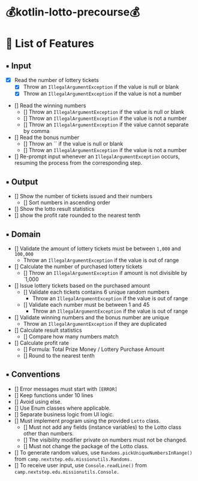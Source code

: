 # 💰kotlin-lotto-precourse💰

# 📝 List of Features

## ▪︎ Input

- [x] Read the number of lottery tickets
    - [x] Throw an `IllegalArgumentException` if the value is null or blank
    - [x] Throw an `IllegalArgumentException` if the value is not a number
- [] Read the winning numbers
    - [] Throw an `IllegalArgumentException` if the value is null or blank
    - [] Throw an `IllegalArgumentException` if the value is not a number
    - [] Throw an `IllegalArgumentException` if the value cannot separate by comma
- [] Read the bonus number
    - [] Throw an `` if the value is null or blank
    - [] Throw an `IllegalArgumentException` if the value is not a number
- [] Re-prompt input whenever an `IllegalArgumentException` occurs, resuming the process from the corresponding step.

## ▪︎ Output

- [] Show the number of tickets issued and their numbers
    - [] Sort numbers in ascending order
- [] Show the lotto result statistics
- [] show the profit rate rounded to the nearest tenth

## ▪︎ Domain

- [] Validate the amount of lottery tickets must be between `1,000` and `100,000`
    - Throw an `IllegalArgumentException` if the value is out of range
- [] Calculate the number of purchased lottery tickets
    - [] Throw an `IllegalArgumentException` if amount is not divisible by `1,000
- [] Issue lottery tickets based on the purchased amount
    - [] Validate each tickets contains 6 unique random numbers
        - Throw an `IllegalArgumentException` if the value is out of range
    - [] Validate each number must be between 1 and 45
        - Throw an `IllegalArgumentException` if the value is out of range
- [] Validate winning numbers and the bonus number are unique
    - Throw an `IllegalArgumentException` if they are duplicated
- [] Calculate result statistics
    - [] Compare how many numbers match
- [] Calculate profit rate
    - [] Formula: Total Prize Money / Lottery Purchase Amount
    - [] Round to the nearest tenth

## ▪︎ Conventions

- [] Error messages must start with `[ERROR]`
- [] Keep functions under 10 lines
- [] Avoid using else.
- [] Use Enum classes where applicable.
- [] Separate business logic from UI logic.
- [] Must implement program using the provided `Lotto` class.
    - [] Must not add any fields (instance variables) to the Lotto class other than numbers.
    - [] The visibility modifier private on numbers must not be changed.
    - [] Must not change the package of the Lotto class.
- [] To generate random values, use `Randoms.pickUniqueNumbersInRange()` from `camp.nextstep.edu.missionutils.Randoms.`
- [] To receive user input, use `Console.readLine()` from `camp.nextstep.edu.missionutils.Console.`
